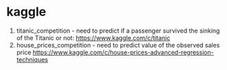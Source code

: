 # kaggle
1) titanic_competition - need to predict if a passenger survived the sinking of the Titanic or not: https://www.kaggle.com/c/titanic
2) house_prices_competition - need to predict value of the observed sales price https://www.kaggle.com/c/house-prices-advanced-regression-techniques